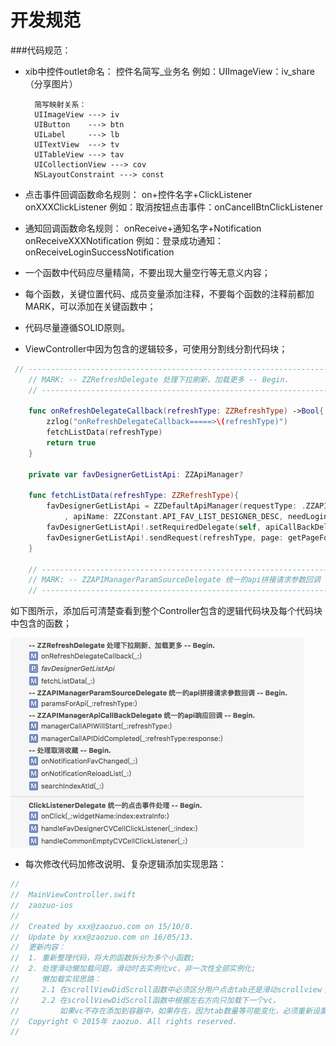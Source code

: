 # 开发规范

###代码规范：
* xib中控件outlet命名：
		控件名简写_业务名
		例如：UIImageView：iv_share（分享图片）

		简写映射关系：
		UIImageView ---> iv
		UIButton    ---> btn
		UILabel		---> lb
		UITextView	---> tv
		UITableView ---> tav
		UICollectionView ---> cov
		NSLayoutConstraint ---> const
* 点击事件回调函数命名规则：
		on+控件名字+ClickListener
		onXXXClickListener
		例如：取消按钮点击事件：onCancellBtnClickListener
* 通知回调函数命名规则：
		onReceive+通知名字+Notification
		onReceiveXXXNotification
		例如：登录成功通知：onReceiveLoginSuccessNotification
* 一个函数中代码应尽量精简，不要出现大量空行等无意义内容；
* 每个函数，关键位置代码、成员变量添加注释，不要每个函数的注释前都加MARK，可以添加在关键函数中；
* 代码尽量遵循SOLID原则。
* ViewController中因为包含的逻辑较多，可使用分割线分割代码块；
```swift
 // ------------------------------------------------------------------------------------
    // MARK: -- ZZRefreshDelegate 处理下拉刷新、加载更多 -- Begin.
    // ------------------------------------------------------------------------------------
    
    func onRefreshDelegateCallback(refreshType: ZZRefreshType) ->Bool{
        zzlog("onRefreshDelegateCallback=====>\(refreshType)")
        fetchListData(refreshType)
        return true
    }
    
    private var favDesignerGetListApi: ZZApiManager?
    
    func fetchListData(refreshType: ZZRefreshType){
        favDesignerGetListApi = ZZDefaultApiManager(requestType: .ZZAPIManagerRequestTypeHttpGet
            , apiName: ZZConstant.API_FAV_LIST_DESIGNER_DESC, needLogin: true)
        favDesignerGetListApi!.setRequiredDelegate(self, apiCallBackDelegate: self)
        favDesignerGetListApi!.sendRequest(refreshType, page: getPageForRequest(refreshType))
    }
    
    // ------------------------------------------------------------------------------------
    // MARK: -- ZZAPIManagerParamSourceDelegate 统一的api拼接请求参数回调 -- Begin.
    // ------------------------------------------------------------------------------------
```

如下图所示，添加后可清楚查看到整个Controller包含的逻辑代码块及每个代码块中包含的函数；

 <img src="../image/image_mark.png" width = "470" height = "337" alt="图片名称" align=center />

* 每次修改代码加修改说明、复杂逻辑添加实现思路：
```swift
//
//  MainViewController.swift
//  zaozuo-ios
//
//  Created by xxx@zaozuo.com on 15/10/8.
//  Update by xxx@zaozuo.com on 16/05/13.
//  更新内容：
//  1. 重新整理代码，将大的函数拆分为多个小函数;
//  2. 处理滑动懒加载问题，滑动时去实例化vc，非一次性全部实例化;
//     懒加载实现思路：
//     2.1 在scrollViewDidScroll函数中必须区分用户点击tab还是滑动scrollview；
//     2.2 在scrollViewDidScroll函数中根据左右方向只加载下一个vc，
//         如果vc不存在添加到容器中，如果存在，因为tab数量等可能变化，必须重新设置vc frame
//  Copyright © 2015年 zaozuo. All rights reserved.
//
```


